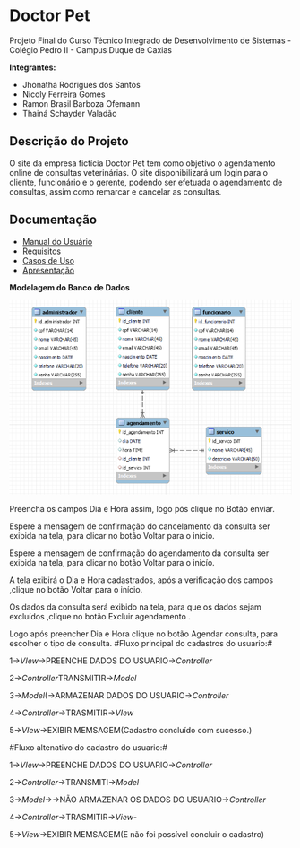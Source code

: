 # Doctor Pet

Projeto Final do Curso Técnico Integrado de Desenvolvimento de Sistemas - Colégio Pedro II - Campus Duque de Caxias

**Integrantes:**
 - Jhonatha Rodrigues dos Santos
 - Nicoly Ferreira Gomes
 - Ramon Brasil Barboza Ofemann
 - Thainá Schayder Valadão

 ## Descrição do Projeto

 O site da empresa fictícia Doctor Pet tem como objetivo o agendamento online de consultas veterinárias. O site disponibilizará um login para o cliente, funcionário e o gerente, podendo ser efetuada o agendamento de consultas, assim como remarcar e cancelar as consultas.

## Documentação

- [Manual do Usuário](manual.md)
- [Requisitos](requisitos.md)
- [Casos de Uso](casos-de-uso.md)
- [Apresentação](apresentacao.pdf)

**Modelagem do Banco de Dados**

![Diagrama de Banco de Dados](diagrama-de-banco-de-dados.png)

Preencha os campos Dia e Hora assim, logo pós clique no Botăo enviar.

Espere a mensagem de confirmação do cancelamento da consulta ser exibida na tela, para clicar no botão Voltar para o início.

Espere a mensagem de confirmação do agendamento da consulta ser exibida na tela, para clicar no botão Voltar para o  inicío.

A tela exibirá o Dia e Hora cadastrados, após a verificação dos campos ,clique no botão Voltar para o início.

 Os dados da consulta será exibido na tela, para que os dados sejam excluídos ,clique no botão Excluir agendamento   .

Logo após preencher Dia e Hora clique no botão Agendar consulta, para escolher o tipo de consulta.
#Fluxo principal do cadastros do usuario:#

1->*VIew*->PREENCHE DADOS DO USUARIO->*Controller*

2->*Controller*TRANSMITIR->*Model*

3->*Model*(->ARMAZENAR DADOS DO USUARIO->*Controller*

4->*Controller*->TRASMITIR->*VIew*

5->*VIew*->EXIBIR MEMSAGEM(Cadastro concluído com sucesso.)

#Fluxo altenativo do cadastro do usuario:#

1->*VIew*->PREENCHE DADOS DO USUARIO->*Controller*

2->*Controller*->TRANSMITI->*Model*

3->*Model*->->NÃO ARMAZENAR OS DADOS DO USUARIO->*Controller*

4->*Controller*->TRASMITIR->*View*-

5->*View*->EXIBIR MEMSAGEM(E não foi possível concluir o cadastro)

